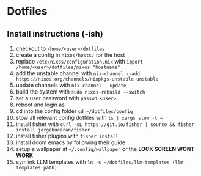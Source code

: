 # Dotfiles

## Install instructions (-ish)

1. checkout to `/home/<user>/dotfiles`
1. create a config in `nixos/hosts/` for the host
1. replace `/etc/nixos/configuration.nix` with `import /home/<user>/dotfiles/nixos "hostname"`
1. add the unstable channel with `nix-channel --add https://nixos.org/channels/nixpkgs-unstable unstable`
1. update channels with `nix-channel --update`
1. build the system with `sudo nixos-rebuild --switch`
1. set a user password with `passwd <user>`
1. reboot and login as <user>
1. cd into the config folder `cd ~/dotfiles/config`
1. stow all relevant config dotfiles with `ls | xargs stow -t ~`
1. install fisher with `curl -sL https://git.io/fisher | source && fisher install jorgebucaran/fisher`
1. install fisher plugins with `fisher install`
1. install doom emacs by following their guide
1. setup a wallpaper at `~/.config/wallpaper` or the **LOCK SCREEN WONT WORK**
1. symlink LLM templates with `ln -s ~/dotfiles/llm-templates (llm templates path)`
